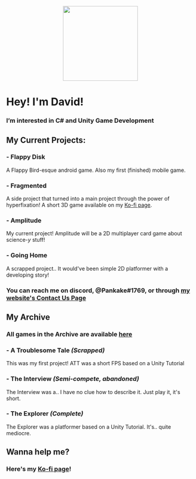 <p align="center">
  <img src="https://davidgameco.com/wp-content/uploads/2022/06/LogoPride512outlined.png" width="200" height="200" />
</p>

# Hey! I'm David!
### I’m interested in C# and Unity Game Development
## My Current Projects:
### - Flappy Disk
 A Flappy Bird-esque android game.
 Also my first (finished) mobile game.
### - Fragmented
 A side project that turned into a main project through the power of hyperfixation!
 A short 3D game available on my [Ko-fi page](https://ko-fi.com/dgc).
### - Amplitude
  My current project!
  Amplitude will be a 2D multiplayer card game about science-_y_ stuff!
### - Going Home
 A scrapped project..
 It would've been simple 2D platformer with a developing story!
### You can reach me on discord, **@Pankake#1769**, or through **[my website's Contact Us Page](https://davidgameco.com/contact-us)**

## My Archive
### All games in the Archive are available [here](https://davidgameco.com/archives)
### - A Troublesome Tale *(Scrapped)*
This was my first project!
ATT was a short FPS based on a Unity Tutorial
### - The Interview *(Semi-compete, abandoned)*
The Interview was a.. I have no clue how to describe it.
Just play it, it's short.
### - The Explorer _(Complete)_
The Explorer was a platformer based on a Unity Tutorial.
It's.. quite mediocre.


## Wanna help me?
 ### Here's my [Ko-fi page](https://ko-fi.com/dgc)!
